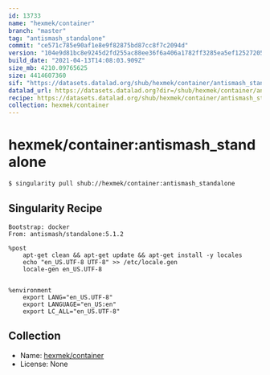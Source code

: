 ```yaml
---
id: 13733
name: "hexmek/container"
branch: "master"
tag: "antismash_standalone"
commit: "ce571c785e90af1e8e9f82875bd87cc8f7c2094d"
version: "104e9d81bc8e9245d2fd255ac88ee36f6a406a1782ff3285ea5ef12527205935"
build_date: "2021-04-13T14:08:03.909Z"
size_mb: 4210.09765625
size: 4414607360
sif: "https://datasets.datalad.org/shub/hexmek/container/antismash_standalone/2021-04-13-ce571c78-104e9d81/104e9d81bc8e9245d2fd255ac88ee36f6a406a1782ff3285ea5ef12527205935.sif"
datalad_url: https://datasets.datalad.org?dir=/shub/hexmek/container/antismash_standalone/2021-04-13-ce571c78-104e9d81/
recipe: https://datasets.datalad.org/shub/hexmek/container/antismash_standalone/2021-04-13-ce571c78-104e9d81/Singularity
collection: hexmek/container
---
```


# hexmek/container:antismash_standalone

```bash
$ singularity pull shub://hexmek/container:antismash_standalone
```

## Singularity Recipe

```singularity
Bootstrap: docker
From: antismash/standalone:5.1.2

%post
    apt-get clean && apt-get update && apt-get install -y locales
    echo "en_US.UTF-8 UTF-8" >> /etc/locale.gen
    locale-gen en_US.UTF-8


%environment
    export LANG="en_US.UTF-8"
    export LANGUAGE="en_US:en"
    export LC_ALL="en_US.UTF-8"
```

## Collection

 - Name: [hexmek/container](https://github.com/hexmek/container)
 - License: None

